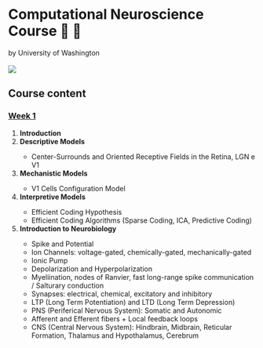<h1>Computational Neuroscience Course 🧠 🤖</h1>
by University of Washington
<br>
<br>

<img src="https://trendinafrica.org/wp-content/uploads/2023/01/Neuroscience.png">

<h2>Course content</h2>

<h3><a href="https://github.com/paolaboscagin/Computational-Neuroscience/tree/main/Week%201">Week 1</a></h3>
<ol>
<li><b>Introduction</b></li>
<li><b>Descriptive Models</b></li>
  <ul>
    <li>Center-Surrounds and Oriented Receptive Fields in the Retina, LGN e V1</li>
  </ul>
<li><b>Mechanistic Models</b></li>
  <ul>
    <li>V1 Cells Configuration Model</li>
  </ul>
<li><b>Interpretive Models</b></li>
  <ul>
    <li>Efficient Coding Hypothesis</li>
    <li>Efficient Coding Algorithms (Sparse Coding, ICA, Predictive Coding)</li>
  </ul>
<li><b>Introduction to Neurobiology</b></li>
<ul>
<li>Spike and Potential</li>
<li>Ion Channels: voltage-gated, chemically-gated, mechanically-gated</li>
<li>Ionic Pump</li>
<li>Depolarization and Hyperpolarization</li>
<li>Myeliination, nodes of Ranvier, fast long-range spike communication / Salturary conduction</li>
<li>Synapses: electrical, chemical, excitatory and inhibitory</li>
<li>LTP (Long Term Potentiation) and LTD (Long Term Depression)</li>
<li>PNS (Periferical Nervous System): Somatic and Autonomic</li>
<li>Afferent and Efferent fibers + Local feedback loops</li>
<li>CNS (Central Nervous System): Hindbrain, Midbrain, Reticular Formation, Thalamus and Hypothalamus, Cerebrum</li>
</ul>
</ol>
